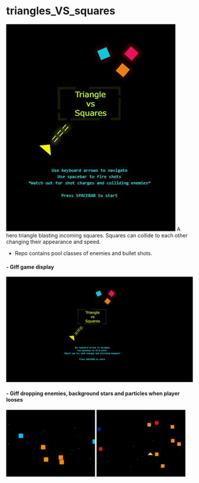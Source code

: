# triangles_VS_squares
<img src="https://github.com/athangk/triangles_VS_squares/blob/main/game_snip_logo.JPG">
A hero triangle blasting incoming squares.
Squares can collide to each other changing their appearance and speed.

* Repo contains pool classes of enemies and bullet shots.


#### - Giff game display

<p float=left>
<img src="https://github.com/athangk/triangles_VS_squares/blob/main/full_game_hd.gif" width="640">
  </p>


#### - Giff dropping enemies, background stars and particles when player looses 

<p float=left>
<img src="https://github.com/athangk/triangles_VS_squares/blob/main/background_dot_maker_giff.gif" width="240">
<img src="https://github.com/athangk/triangles_VS_squares/blob/main/Part%231_2.gif" width="240">
  </p>
